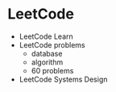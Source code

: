 # LeetCode

* LeetCode Learn
* LeetCode problems
    * database
    * algorithm
    * 60 problems
* LeetCode Systems Design 
